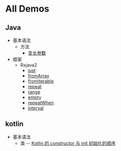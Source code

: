 # All Demos

## Java

- 基本语法
    - 方法
        - [变长参数](src/main/java/top/mcwebsite/java/demo/base/method/VarargsDemo.java)
- 框架
    - Rxjava2
        - [just](src/main/java/top/mcwebsite/java/demo/rxjava2/SimpleRxJava2DemoJust.java)
        - [fromArray](src/main/java/top/mcwebsite/java/demo/rxjava2/SimpleRxJava2DemoFromArray.java)
        - [fromIterable](src/main/java/top/mcwebsite/java/demo/rxjava2/SimpleRxJava2DemoFromIterable.java)
        - [repeat](src/main/java/top/mcwebsite/java/demo/rxjava2/SimpleRxJava2DemoFromRepeat.java)
        - [range](src/main/java/top/mcwebsite/java/demo/rxjava2/SimpleRxJava2DemoRange.java)
        - [empty](src/main/java/top/mcwebsite/java/demo/rxjava2/SimpleRxJava2DemoEmpty.java)
        - [repeatWhen](src/main/java/top/mcwebsite/java/demo/rxjava2/SimpleRxJava2DemoRepeatWhen.java)
        - [interval](src/main/java/top/mcwebsite/java/demo/rxjava2/SimpleRxJava2DemoInterval.java)

## kotlin

- 基本语法
    - 类
        -- [Kotlin 的 constructor 与 init 初始化的顺序](/src/main/kotlin/top/mcwebsite/kotlin/demo/base/InitOrder.kt)